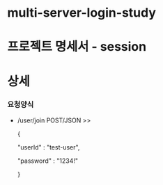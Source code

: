 # multi-server-login-study

# 프로젝트 명세서 - session

# 상세

### 요청양식

- /user/join 
 POST/JSON  >>

  {

  "userId" : "test-user",

  "password" : "1234!"

  }
